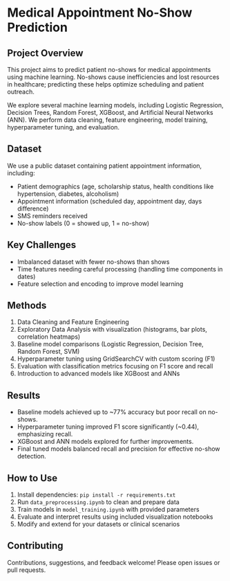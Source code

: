 # Medical Appointment No-Show Prediction

## Project Overview

This project aims to predict patient no-shows for medical appointments using machine learning. No-shows cause inefficiencies and lost resources in healthcare; predicting these helps optimize scheduling and patient outreach.

We explore several machine learning models, including Logistic Regression, Decision Trees, Random Forest, XGBoost, and Artificial Neural Networks (ANN). We perform data cleaning, feature engineering, model training, hyperparameter tuning, and evaluation.

## Dataset

We use a public dataset containing patient appointment information, including:
- Patient demographics (age, scholarship status, health conditions like hypertension, diabetes, alcoholism)
- Appointment information (scheduled day, appointment day, days difference)
- SMS reminders received
- No-show labels (0 = showed up, 1 = no-show)

## Key Challenges

- Imbalanced dataset with fewer no-shows than shows
- Time features needing careful processing (handling time components in dates)
- Feature selection and encoding to improve model learning

## Methods

1. Data Cleaning and Feature Engineering  
2. Exploratory Data Analysis with visualization (histograms, bar plots, correlation heatmaps)  
3. Baseline model comparisons (Logistic Regression, Decision Tree, Random Forest, SVM)  
4. Hyperparameter tuning using GridSearchCV with custom scoring (F1)  
5. Evaluation with classification metrics focusing on F1 score and recall  
6. Introduction to advanced models like XGBoost and ANNs  

## Results

- Baseline models achieved up to ~77% accuracy but poor recall on no-shows.
- Hyperparameter tuning improved F1 score significantly (~0.44), emphasizing recall.
- XGBoost and ANN models explored for further improvements.
- Final tuned models balanced recall and precision for effective no-show detection.

## How to Use

1. Install dependencies: `pip install -r requirements.txt`  
2. Run `data_preprocessing.ipynb` to clean and prepare data  
3. Train models in `model_training.ipynb` with provided parameters  
4. Evaluate and interpret results using included visualization notebooks  
5. Modify and extend for your datasets or clinical scenarios

## Contributing

Contributions, suggestions, and feedback welcome! Please open issues or pull requests.


